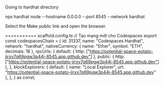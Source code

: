 
Going to hardhat directory

npx hardhat node --hostname 0.0.0.0 --port 8545 --network hardhat

Select the Make public link and open the browser.

=========== scaffold.config.ts
// Tạo mạng mới cho Codespaces
export const codespacesChain = {
  id: 31337,
  name: "Codespaces Hardhat",
  network: "hardhat",
  nativeCurrency: { name: "Ether", symbol: "ETH", decimals: 18 },
  rpcUrls: {
    default: { http: ["https://potential-space-potato-jjrxv7q69pgw3p44j-8545.app.github.dev"] },
    public: { http: ["https://potential-space-potato-jjrxv7q69pgw3p44j-8545.app.github.dev"] },
  },
  blockExplorers: {
    default: { name: "Local Explorer", url: "https://potential-space-potato-jjrxv7q69pgw3p44j-8545.app.github.dev" },
  },
} as const;
